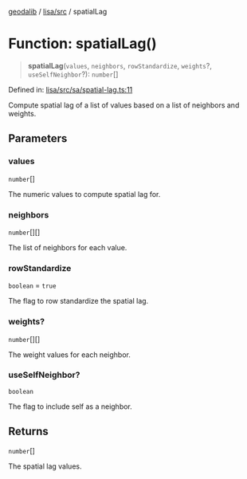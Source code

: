 [geodalib](../../../modules.md) / [lisa/src](../index.md) / spatialLag

# Function: spatialLag()

> **spatialLag**(`values`, `neighbors`, `rowStandardize`, `weights`?, `useSelfNeighbor`?): `number`[]

Defined in: [lisa/src/sa/spatial-lag.ts:11](https://github.com/GeoDaCenter/geoda-lib/blob/5c8fba7800a0ff8c8ed4b8b260cc40d1229fb38a/js/packages/lisa/src/sa/spatial-lag.ts#L11)

Compute spatial lag of a list of values based on a list of neighbors and weights.

## Parameters

### values

`number`[]

The numeric values to compute spatial lag for.

### neighbors

`number`[][]

The list of neighbors for each value.

### rowStandardize

`boolean` = `true`

The flag to row standardize the spatial lag.

### weights?

`number`[][]

The weight values for each neighbor.

### useSelfNeighbor?

`boolean`

The flag to include self as a neighbor.

## Returns

`number`[]

The spatial lag values.
